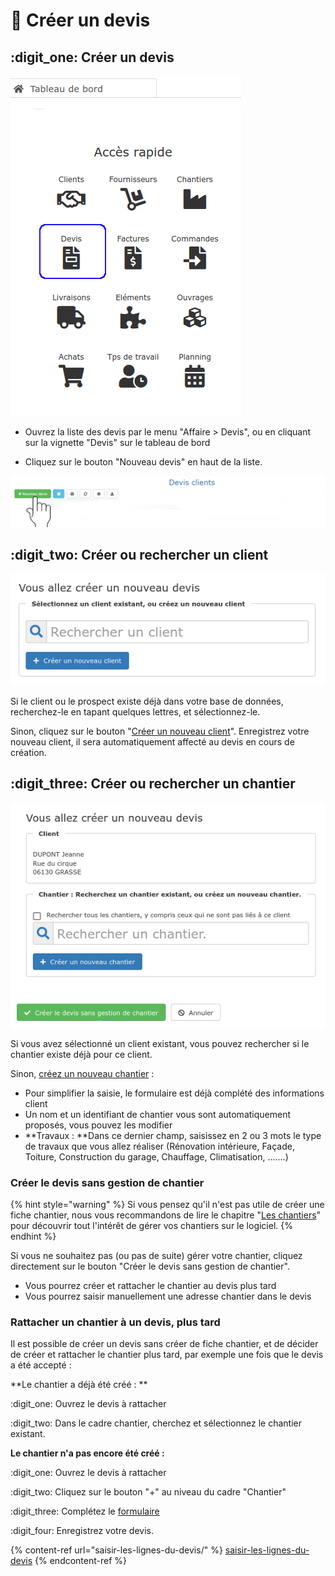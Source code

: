 # 📎 Créer un devis

## :digit_one: Créer un devis

![](../../../../.gitbook/assets/screenshot-98a-.png)

*   Ouvrez la liste des devis par le menu "Affaire > Devis", ou en cliquant sur la vignette "Devis" sur le tableau de bord


* Cliquez sur le bouton "Nouveau devis" en haut de la liste.

![](../../../../.gitbook/assets/screenshot-99a-.png)

## :digit_two: Créer ou rechercher un client

![](../../../../.gitbook/assets/capture-decran-du-2021-08-05-16-19-53.png)

Si le client ou le prospect existe déjà dans votre base de données, recherchez-le en tapant quelques lettres, et sélectionnez-le.

Sinon, cliquez sur le bouton "[Créer un nouveau client](../../../les-tiers/les-clients/)". Enregistrez votre nouveau client, il sera automatiquement affecté au devis en cours de création.

## :digit_three: Créer ou rechercher un chantier

![](../../../../.gitbook/assets/capture-decran-du-2021-08-05-16-23-35.png)

Si vous avez sélectionné un client existant, vous pouvez rechercher si le chantier existe déjà pour ce client.

Sinon, [créez un nouveau chantier](../../../les-chantiers-1/creer-un-chantier.md) :

* Pour simplifier la saisie, le formulaire est déjà complété des informations client
* Un nom et un identifiant de chantier vous sont automatiquement proposés, vous pouvez les modifier
* **Travaux : **Dans ce dernier champ, saisissez en 2 ou 3 mots le type de travaux que vous allez réaliser (Rénovation intérieure, Façade, Toiture, Construction du garage, Chauffage, Climatisation, .......)



### Créer le devis sans gestion de chantier

{% hint style="warning" %}
Si vous pensez qu'il n'est pas utile de créer une fiche chantier, nous vous recommandons de lire le chapitre "[Les chantiers](../../../les-chantiers-1/pourquoi-creer-un-chantier.md)" pour découvrir tout l'intérêt de gérer vos chantiers sur le logiciel.
{% endhint %}

Si vous ne souhaitez pas (ou pas de suite) gérer votre chantier, cliquez directement sur le bouton "Créer le devis sans gestion de chantier".

* Vous pourrez créer et rattacher le chantier au devis plus tard
* Vous pourrez saisir manuellement une adresse chantier dans le devis



### Rattacher un chantier à un devis, plus tard

Il est possible de créer un devis sans créer de fiche chantier, et de décider de créer et rattacher le chantier plus tard, par exemple une fois que le devis a été accepté :



**Le chantier a déjà été créé : **

:digit_one: Ouvrez le devis à rattacher

:digit_two: Dans le cadre chantier, cherchez et sélectionnez le chantier existant.



**Le chantier n'a pas encore été créé :**

:digit_one: Ouvrez le devis à rattacher

:digit_two: Cliquez sur le bouton "+" au niveau du cadre "Chantier"

:digit_three: Complétez le [formulaire](../../../les-chantiers-1/creer-un-chantier.md#creer-un-chantier)

:digit_four: Enregistrez votre devis.





{% content-ref url="saisir-les-lignes-du-devis/" %}
[saisir-les-lignes-du-devis](saisir-les-lignes-du-devis/)
{% endcontent-ref %}



